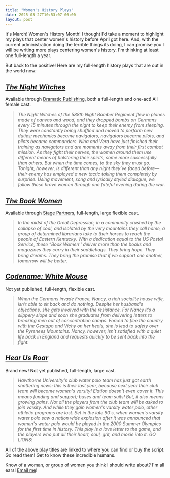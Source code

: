 ```yaml
---
title: "Women's History Plays"
date: 2025-03-27T10:53:07-06:00
layout: post
---
```


It's March! Women's History Month! I thought I'd take a moment to highlight my plays that center women's history before April got here. And, with the current administration doing the terrible things its doing, I can promise you I will be writing more plays centering women's history. I'm thinking at least one full-length a year.

But back to the positive! Here are my full-length history plays that are out in the world now:

## [*The Night Witches*](https://www.dramaticpublishing.com/the-night-witches)

Available through [Dramatic Publishing](https://www.dramaticpublishing.com/), both a full-length and one-act! All female cast.

>*The Night Witches of the 588th Night Bomber Regiment flew in planes made of canvas and wood, and they dropped bombs on Germans every 15 minutes through the night to keep their enemy from sleeping. They were constantly being shuffled and moved to perform new duties; mechanics became navigators, navigators became pilots, and pilots became commanders. Nina and Vera have just finished their training as navigators and are moments away from their first combat mission. As they fight their nerves, the women around them use different means of bolstering their spirits, some more successfully than others. But when the time comes, to the sky they must go. Tonight, however, is different than any night they’ve faced before—their enemy has employed a new tactic taking them completely by surprise. Using movement, song and lyrically styled dialogue, we follow these brave women through one fateful evening during the war.*

## [*The Book Women*](https://www.yourstagepartners.com/the-book-women)

Available through [Stage Partners](https://www.yourstagepartners.com/), full-length, large flexible cast.

>*In the midst of the Great Depression, in a community crushed by the collapse of coal, and isolated by the very mountains they call home, a group of determined librarians take to their horses to reach the people of Eastern Kentucky. With a dedication equal to the US Postal Service, these “Book Women'' deliver more than the books and magazines they carry in their saddlebags. They bring hope. They bring dreams. They bring the promise that if we support one another, tomorrow will be better.*

## [*Codename: White Mouse*](https://newplayexchange.org/script/1995021/codename-white-mouse)

Not yet published, full-length, flexible cast.

>*When the Germans invade France, Nancy, a rich socialite house wife, isn’t able to sit back and do nothing. Despite her husband's objections, she gets involved with the resistance. For Nancy it’s a slippery slope and soon she graduates from delivering letters to breaking men out of concentration camps. Forced to flee the country with the Gestapo and Vichy on her heals, she is lead to safety over the Pyrenees Mountains. Nancy, however, isn’t satisfied with a quiet life back in England and requests quickly to be sent back into the fight.*

## [*Hear Us Roar*](https://newplayexchange.org/script/3193750/hear-us-roar)

Brand new! Not yet published, full-length, large cast.

>*Hawthorne University's club water polo team has just got earth shattering news: this is their last year, because next year their club team will become women's varsity! Elation doesn't even cover it. This means funding and support; buses and team suits! But, it also means growing pains. Not all the players from the club team will be asked to join varsity. And while they gain women's varsity water polo, other athletic programs are lost. Set in the late 90's, when women's varsity water polo saw a nation wide explosion after it was announced that women's water polo would be played in the 2000 Summer Olympics for the first time in history. This play is a love letter to the game, and the players who put all their heart, soul, grit, and moxie into it. GO LIONS!*

All of the above play titles are linked to where you can find or buy the script. Go read them! Get to know these incredible humans.

Know of a woman, or group of women you think I should write about? I'm all ears! [Email me](mailto:rnbublitz@gmail.com)!
